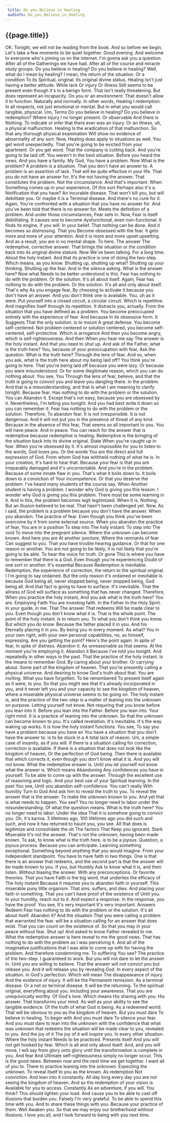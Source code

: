 ```yaml
---
 title: Do you Believe in Healing
 audiofn: Do_you_Believe_in_Healing
---
```


## {{page.title}}

OK. Tonight, we will not be reading from the book. And so before we
begin, Let's take a few moments to be quiet together. Good evening. And
welcome to everyone who's joining us on the internet. I'm gonna ask you
a question. After all of the Gatherings we have had. After all of the
course and miracle study groups. Do you believe in healing? Do you
believe in healing? Well, what do I mean by healing? I mean, the return
of the situation. Or a condition To its Spiritual, original. Its
original divine status. Healing Isn't just having a better attitude.
While lack Or injury Or illness Still seems to be present even though
it's in a benign form. That isn't really threatening. But does represent
an incapacity. On you or an environment. That doesn't allow it to
function. Naturally and normally. In other words, Healing I redemption.
In all respects, not just emotional or mental. But in what you would
call tangible, physical. Um, Terms Do you believe in healing? Do you
believe in redemption? Where injury I no longer present. Or observable
And there is Nothing. To indicate or infer that there ever was an
injury. Or an illness, uh, a physical malfunction. Healing Is the
eradication of that malfunction. So that any thorough physical
examination Will show no evidence of abnormality of any sort. Now,
Healing does apply to situations as well. You get word unexpectedly.
That you're going to be evicted from your apartment. Or you get word.
That the company is cutting back. And you're going to be laid off. You
weren't in the best situation. Before you heard the news. And you have a
family. My God, You have a problem. Now What is the problem? A problem
is a situation. That you don't have an answer to. A problem is an
assertion of lack. That will be quite effective in your life. That you
do not have an answer for. It's the not having the answer. That
constitutes the problem. Not the circumstance. And that's important.
When Something comes up in your experience. Of this sort Perhaps also
it's a. Notification that you have? An incurable disease. That won't
kill you, but will debilitate you. Or maybe it is a Terminal disease.
And there's no cure for it. Again, You're confronted with a situation
that you have no answer for. And you've been told that there is no
answer for. Meets the definition of a problem. And under those
circumstances, Fear sets in. Now, Fear is itself debilitating. It causes
one to become dysfunctional, even non-functional. It finds its engine,
if you will. In your belief. That nothing can be done. And it becomes so
distressing. That you Become obsessed with the fear. It gets more and
more of your attention. And it is more and more upset upsetting. And as
a result, you are in no mental shape. To here. The answer The
redemptive, corrective answer. That brings the situation or the
condition back into its original divine stature. Now We've been talking.
For a long time. About the holy instant. And that its practice is one of
doing the two-step. Which means, as you know. Shutting up, shutting up
what? Shutting up your thinking. Shutting up the fear. And in the
silence asking. What is the answer here? Now what Needs to be better
understood is this. Fear has nothing to do with the problem. Or the
solution. It's all about itself. Again, Fear has nothing to do with the
problem. Or the solution. It's all and only about itself. That's why As
you engage fear, By choosing to activate it because you don't have an
answer. And you don't think one is available. You, uh as it were. Put
yourself into a closed circuit, a circular circuit. Which is repetitive.
And magnifies itself through its repetition. It distracts you, actually.
From the situation that you have defined as a problem. You become
preoccupied entirely with the experience of fear. And because In its
obsessive form. It Suggests That the only solution. is to mount A great
defense. You become self-centered. Not problem centered or solution
centered, you become self-centered, self-protective. Which is arrogance
And then you become angry, which is self-righteousness. And then When
you hear me say The answer is the holy instant. And that you need to
shut up. And ask of the Father, what is the truth here? You, because of
your preoccupation with fear, Ask the question. What is the truth here?
Through the lens of fear. And so, when you ask, what is the truth here
about my being laid off? You think you're going to here. That you're
being laid off because you were lazy. Or because you were misunderstood.
Or for some illegitimate reason, which you can do nothing about. You
see, You Through the lens of fear, believe, and that the truth is going
to convict you and leave you dangling there. In the problem. And that is
a misunderstanding, and that is what I am meaning to clarify tonight.
Because fear. Has nothing to do with the problem or the solution. You
can Abandon it. Except that's not easy, because you are obsessed by it.
Nevertheless, I'm telling you tonight. And you had best write it down so
you can remember it. Fear has nothing to do with the problem or the
solution. Therefore, To abandon fear. It is not irresponsible. It is not
dangerous. And it will not put you in the presence of threat of any
kind. Because in the absence of this fear, That seems so all important
to you. You will have peace. And in peace. You can reach for the answer
that is redemptive because redemptive is healing. Redemptive is the
bringing of the situation back into its divine original. State When
you're caught up in fear. When you're obsessed by it. It's almost
impossible for you to listen to the words, God loves you. Or the words
You are the direct and full expression of God. From whom God has
withheld nothing of what he is. In your creation, It's hard to hear
that. Because your fear is that you are irreparably damaged and it's
uncorrectable. And you're in the problem. Because of some innate flaw in
you. That's what it boils down to. It boils down to a conviction of Your
incompetence. Or that you deserve the problem. I've heard many students
of the course say. When Another student is having a problem. I wonder
why God is giving you this lesson. I wonder why God is giving you this
problem. There must be some learning in it. And in this, the problem
becomes legit legitimized. When It is. Nothing. But an illusion believed
to be real. That hasn't been challenged yet. Now, As I said, the problem
is a problem because you don't have the answer. When you abandon. The
practice of fear. Even though you think you've been overcome by it from
some external source. When you abandon the practice of fear, You are in
a position To step into The holy instant. To step into The void To move
into the pregnant silence. Where the unknown can become known. And here
you are At another juncture, Where the remnants of fear Can suggest to
you. That you have trouble hearing guidance. Or that for one reason or
another. You are not going to be likely, it is not likely that you're
going to be able. To hear the voice for truth. Or gone This is where you
have to remember that there is a God. Even though you're experiencing
Doubt of one sort or another. It's essential Because Redemption is
inevitable. Redemption, the experience of correction, the return to the
spiritual original. I I'm going to say ordained. But the only reason
it's ordained or inevitable is because God being all, never stopped
being, never stopped being, God being all. And that fact is going to
have to surface. It's inevitable. That the allness of God will surface
as something that has never changed. Therefore, When you practice the
holy instant, And you ask what is the truth here? You are. Employing
Faith You are investing faith. In the Father In the Holy Spirit. In your
guide, in me. That The answer That redeems Will be made clear to you.
Even though you don't know what it is. That is the whole point. The
point of the holy instant. is to return you. To what you don't think you
know. But which you do know. Because the father placed it in you. And
his Eternally placing it in you. By being you in every moment. As what?
You in your own right, with your own personal capabilities, no, as
himself, expressing. Are you getting the point? Here's the point again.
In spite of fear, In spite of distress. Abandon it. As unreasonable as
that seems. At the moment you're employing it. Abandon it Because I've
told you tonight. And repeatedly in other ways in the past. That the
practice of the holy instant. Is the means to remember God. By caring
about your brother. Or carrying about. Some part of the kingdom of
heaven. That you're presently calling a physical universe. And desiring
to know God's truth about that. You are inviting. What you have
forgotten. To be remembered To present itself again as it were, to you.
So that you might see that it's already incorporated in you, and it
never left you and your capacity to see the kingdom of heaven, where a
miserable physical universe seems to be going on. The holy instant is,
and the practice of the two-step is a matter of leaning into the unknown
on purpose. Letting yourself not know. Not requiring that you know
before you lean into it. Before you lean into the Father. Before you
lean into. Your right mind. It is a practice of leaning into the
unknown. So that the unknown can become known to you. It's called
revelation. It's inevitable. It's the way waking up works. It is how the
holy instant functions. You see, To say you have a problem because you
have an You have a situation that you don't have the answer to. is to be
stuck in a A total lack of reason. Um, a simple case of insanity, as if
you will. If there is a situation calling for correction, correction is
available. If there is a situation that does not look like the kingdom
of heaven, Or the perfection of God being. Then there is available that
which corrects it, even though you don't know what it is. And you will
not know. What the redemptive answer is. Until you let yourself not know
what the answer is. Which means Abandoning Any confidences you have in
yourself. To be able to come up with the answer. Through the excellent
use of reasoning and logic. And your best use of your Spiritual
learning. In the past You see, Until you abandon self-confidence. You
can't really With humility Turn to God And ask him to reveal the truth
to you. To reveal the answer that is the answer. To make the unknown
known to you. And yet that is what needs to happen. You see? You no
longer need to labor under the misunderstanding. Of what the question
means. What is the truth here? You no longer need to labor. Under the
idea That it is somehow going to convict you. Oh, it's karma. 3
lifetimes ago, 100 lifetimes ago you did such and such, and now it has
returned to haunt you, you see. All that does is legitimize and
consolidate the uh The factors That Keep you ignorant. Stark Miserable
It's not the answer. That's not the unknown, having been made known. To
ask, to know what is the truth here. is to be a joyous. Question, a
joyous process. Because you can anticipate. Learning something
exceptional. Something beyond anything that you would imagine. From your
independent standpoint. You have to have faith in two things. One is
that there is an answer that redeems, and the second part is that the
answer will be made known to you. If you, but Humbly Ask to know what it
is, and then listen. Without biasing the answer. With any
preconceptions. Or favorite theories. That you have Faith is the big
word. that underlies the efficacy of The holy instant Because it
requires you to abandon faith in yourself. This miserable puny little
organism. That sins, suffers, and dies. And placing your faith in
something. That you can't have proof of the existence of Until you. In
your humility, reach out to it. And expect a response. In the response,
you have the proof. You see, It's very important It's very important.
Answers Redeem Fear has nothing to do with the problem or the solution.
It's all about itself. Abandon it? And the situation That you were
calling a problem that warranted the fear. will be a situation calling
for an answer that does exist. That you can count on the existence of.
So that you may in your peace without fear. Shut up! And asked to know
Father revealed to me. What the redemptive answer is here reveal to me
the good news. That has nothing to do with the problem as I was
perceiving it. And all of the imaginative justifications that I was able
to come up with for having the problem. And therefore condemning me. To
suffering You see? The practice of the two-step. I guaranteed to work.
But you will not dare to let the answer in. Until you are willing to
believe. That the answer will not convict you but release you. And it
will release you by revealing God. In every aspect of the situation. In
God's perfection. Which will mean The disappearance of injury. And the
evidence of injury. It will be the Permanent remission. As a terminal
disease. Or a not so terminal disease. It will be the returning. To the
spiritual original, everything about you. Including your awareness. That
you are unequivocally worthy. Of God's love. Which means His sharing
with you. His answer. That transforms your mind. As well as your ability
to see the tangible evidence. Of the truth of what God is being. As a
redeemed world. That will be obvious to you as the kingdom of heaven.
But you must dare To believe in healing. To begin with And you must dare
To silence your fear. And you must dare to lean into the unknown with
the confidence that what was unknown that redeems the situation will be
made clear to you, revealed to you. And the joy of it The joy of it will
inspire you. In every other situation. Where the holy instant Needs to
be practiced. Presents itself And you will not get hooked by fear. Which
is all and only about itself. And, and you will move, I will say from
glory unto glory until the transformation is complete in you. And fear
And Ultimate self-righteousness simply no longer occur. This is the good
news. Between now and the next time we get together. I want all of you
to. There to practice leaning into the unknown. Expecting the unknown.
To reveal itself to you as the known. As redemption Not conviction. And
lean into it constantly. All day long every day you are not seeing the
kingdom of heaven. And so the redemption of your vision is Available for
you to access. Constantly As an adventure, if you will. You think? This
should lighten your load. And cause you to be able to cast off illusions
that burden you. Falsely I'm very grateful. To be able to spend this
time with you. And to share these things with you. Because your practice
of them. Well Awaken you. So that we may enjoy our brotherhood without
illusions. I love you all, and I look forward to being with you next
time.

